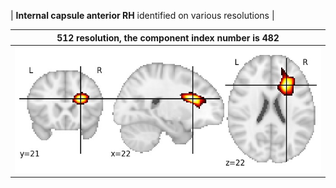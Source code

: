 


| **Internal capsule anterior RH** identified on various resolutions |

| 512 resolution, the component index number is 482|  
|:---:|  
| ![Component 512](../512/final/482.jpg "From component 512: Internal capsule anterior RH") |